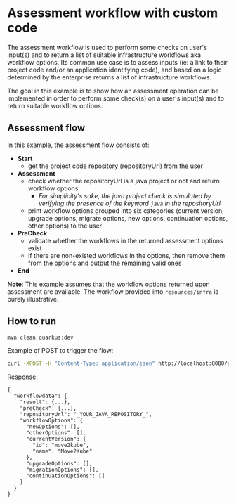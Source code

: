 # Assessment workflow with custom code
The assessment workflow is used to perform some checks on user's input(s) and to return a list of suitable infrastructure workflows aka workflow options. 
Its common use case is to assess inputs (ie: a link to their project code and/or an application identifying code), and based on a logic determined by the enterprise returns a list of infrastructure workflows.

The goal in this example is to show how an assessment operation can be implemented in order to perform some check(s) on a user's input(s) and to return suitable workflow options.

## Assessment flow
In this example, the assessment flow consists of:
- **Start**
  - get the project code repository (repositoryUrl) from the user
- **Assessment**
  - check whether the repositoryUrl is a java project or not and return workflow options
    - _For simplicity's sake, the java project check is simulated by verifying the presence of the keyword `java` in the repositoryUrl_
  - print workflow options grouped into six categories (current version, upgrade options, migrate options, new options, continuation options, other options) to the user
- **PreCheck**
  - validate whether the workflows in the returned assessment options exist
  - if there are non-existed workflows in the options, then remove them from the options and output the remaining valid ones
- **End**

**Note**:
This example assumes that the workflow options returned upon assessment are available.
The workflow provided into `resources/infra` is purely illustrative.

## How to run

```bash
mvn clean quarkus:dev
```

Example of POST to trigger the flow:
```bash
curl -XPOST -H "Content-Type: application/json" http://localhost:8080/assessment-with-custom-code -d '{"repositoryUrl": "_YOUR_JAVA_REPOSITORY_"}'
```

Response:
```
{
  "workflowdata": {
    "result": {...},
    "preCheck": {...},
    "repositoryUrl": "_YOUR_JAVA_REPOSITORY_",
    "workflowOptions": {
      "newOptions": [],
      "otherOptions": [],
      "currentVersion": {
        "id": "move2kube",
        "name": "Move2Kube"
      },
      "upgradeOptions": [],
      "migrationOptions": [],
      "continuationOptions": []
    }
  }
}
```